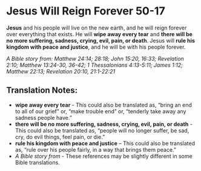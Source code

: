 Jesus Will Reign Forever 50-17
================================


**Jesus** and his people will live on the new earth, and he will reign
forever over everything that exists. He will **wipe away every tear**
and **there will be no more suffering, sadness, crying, evil, pain,
or death**. Jesus will **rule his kingdom with peace and justice**,
and he will be with his people forever.

*A Bible story from: Matthew 24:14; 28:18; John 15:20, 16:33; Revelation
2:10; Matthew 13:24-30, 36-42; 1 Thessalonians 4:13-5:11; James 1:12;
Matthew 22:13; Revelation 20:10, 21:1-22:21*

Translation Notes:
------------------

-   **wipe away every tear** - This could also be translated as, “bring
    an end to all of our grief” or, “make trouble end” or,
    “tenderly take away any sadness people have.”
-   **there will be no more suffering, sadness, crying, evil, pain, or
    death** - This could also be translated as, “people will no longer
    suffer, be sad, cry, do evil things, feel pain, or die.”
-   **rule his kingdom with peace and justice** – This could also be
    translated as, “rule over his people fairly, in a way that brings
    them peace.”
-   *A Bible story from* - These references may be slightly different in
    some Bible translations.

